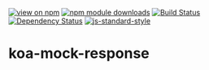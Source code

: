 [![view on npm](http://img.shields.io/npm/v/koa-mock-response.svg)](https://www.npmjs.org/package/koa-mock-response)
[![npm module downloads](http://img.shields.io/npm/dt/koa-mock-response.svg)](https://www.npmjs.org/package/koa-mock-response)
[![Build Status](https://travis-ci.org/75lb/koa-mock-response.svg?branch=master)](https://travis-ci.org/75lb/koa-mock-response)
[![Dependency Status](https://david-dm.org/75lb/koa-mock-response.svg)](https://david-dm.org/75lb/koa-mock-response)
[![js-standard-style](https://img.shields.io/badge/code%20style-standard-brightgreen.svg)](https://github.com/feross/standard)

# koa-mock-response
